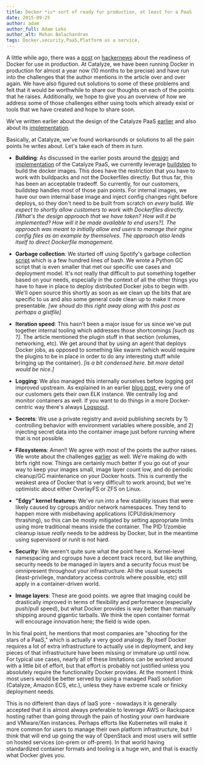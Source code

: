 ```yaml
---
title: Docker *is* sort of ready for production, at least for a PaaS
date: 2015-09-25
author: adam
author_full: Adam Leko
author_alt: Mohan Balachandran
tags: Docker,security,PaaS,Platform as a service,
---
```


A little while ago, there was a [post](http://sirupsen.com/production-docker/) on [hackernews][hn_link] about the readiness of Docker for use in production. At Catalyze, we have been running Docker in production for almost a year now (10 months to be precise) and have run into the challenges that the author mentions in the article over and over again. We have also figured out solutions to some of these problems and felt that it would be worthwhile to share our thoughts on each of the points that he raises. Additionally, we hope to give you an overview of how we address some of those challenges either using tools which already exist or tools that we have created and hope to share soon.

We've written earlier about the design of the Catalyze PaaS [earlier][design_link] and also about its [implementation][impl_link].

Basically, at Catalyze, we've found workarounds or solutions to all the pain points he writes about. Let's take each of them in turn.

- **Building**: As discussed in the earlier posts around the [design][design_link] and [implementation][impl_link] of the Catalyze PaaS, we currently leverage [buildstep][buildstep_link] to build the docker images. This does have the restriction that you have to work with buildpacks and not the Dockerfiles directly. But thus far, this has been an acceptable tradeoff. So currently, for our customers, buildstep handles most of those pain points. For internal images, we have our own internal base image and inject config changes right before deploys, so they don't need to be built from scratch on _every_ build. *We expect to shortly allow customers to work with Dockerfiles directly. [What's the design approach that we have taken? How will it be implemented? How will it be made available to end users?]. The approach was meant to initially allow end users to manage their nginx config files as an example by themselves. The approach also lends itself to direct Dockerfile management.* 

- **Garbage collection**: We started off using Spotify's garbage collection [script][gc_link] which is a few hundred lines of bash. We wrote a Python GC script that is even smaller that met our specific use cases and deployment model. It's not really that difficult to put something together based on your needs, especially in the context of all the other things you have to have in place to deploy distributed Docker jobs to begin with. We'll open source this shortly as soon as we clean up the bits that are specific to us and also some general code clean up to make it more presentable. *[we shoud do this right away along with this post as perhaps a gistfile]*

- **Iteration speed**: This hasn't been a major issue for us since we've put together internal tooling which addresses those shortcomings *[such as ?]*. The article mentioned the plugin stuff in that section (volumes, networking, etc). We get around that by using an agent that deploys Docker jobs, as opposed to something like swarm (which would require the plugins to be in place in order to do any interesting stuff while bringing up the container). *[is a bit condensed here. bit more detail would be nice.]*

- **Logging**: We also managed this internally ourselves before logging got improved upstream. As explained in an earlier [blog post][impl_link], every one of our customers gets their own ELK instance. We centrally log and monitor containers as well. If you want to do things in a more Docker-centric way there's always [Logspout][logspout_link].

- **Secrets**: We use a private registry and avoid publishing secrets by 1) controlling behavior with environment variables where possible, and 2) injecting secret data into the container image just before running where that is not possible.

- **Filesystems**: Amen!! We agree with most of the points the author raises. We wrote about the challenges [earlier][impl_link] as well. We're making do with btrfs right now. Things are certainly much better if you go out of your way to keep your images small, image layer count low, and do periodic cleanup/GC maintenance on your Docker hosts. This is currently the weakest area of Docker that is very difficult to work around, but we're optimistic about either OverlayFS or ZFS on Linux. 

- **"Edgy" kernel features**: We've run into a few stability issues that were likely caused by cgroups and/or network namespaces. They tend to happen more with misbehaving applications (CPU/disk/memory thrashing), so this can be mostly mitigated by setting appropriate limits using more traditional means inside the container. The PID 1/zombie cleanup issue _really_ needs to be address by Docker, but in the meantime using supervisord or runit is not hard.

- **Security**: We weren't quite sure what the point here is. Kernel-level namespacing and cgroups have a decent track record, but like anything, security needs to be managed in layers and a security focus must be omnipresent throughout your infrastructure. All the usual suspects (least-privilege, mandatory access controls where possible, etc) still apply in a container-driven world.

- **Image layers**: These are good points. we agree that imaging could be drastically improved in terms of flexibility and performance (especially push/pull speed), but what Docker provides is way better than manually shipping around gigantic tarballs. We think the open container format will encourage innovation here; the field is wide open.

In his final point, he mentions that most companies are "shooting for the stars of a PaaS," which is actually a very good analogy. By itself Docker requires a lot of extra infrastructure to actually use in deployment, and key pieces of that infrastructure have been missing or immature up until now. For typical use cases, nearly all of these limitations can be worked around with a little bit of effort, but that effort is probably not justified unless you absolutely require the functionality Docker provides. At the moment I think most users would be better served by using a managed PaaS solution (Catalyze, Amazon ECS, etc.), unless they have extreme scale or finicky deployment needs.

This is no different than days of IaaS yore - nowadays it is generally accepted that it is almost always preferable to leverage AWS or Rackspace hosting rather than going through the pain of hosting your own hardware and VMware/Xen instances. Perhaps efforts like Kubernetes will make it more common for users to manage their own platform infrastructure, but I think that will end up going the way of OpenStack and most users will settle on hosted services (on-prem or off-prem). In that world having standardized container formats and tooling is a huge win, and that is exactly what Docker gives you.

[hn_link]: https://news.ycombinator.com/item?id=9961537
[design_link]: https://engineering.catalyze.io/Building-a-secure-multi-tenant-Docker-based-Platform-as-a-Service-Part-1-Design-Considerations.html
[impl_link]: https://engineering.catalyze.io/Building-a-secure-multi-tenant-Docker-based-Platform-as-a-Service-Part-2-Implementation.html
[logspout_link]: https://github.com/gliderlabs/logspout
[gc_link]: https://github.com/spotify/docker-gc
[buildstep_link]: https://github.com/progrium/buildstep